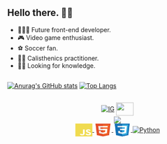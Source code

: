 ## Hello there. 👋🏽

- 🧑🏽‍💻 Future front-end developer.
- 🎮 Video game enthusiast.
- ⚽ Soccer fan.
- 💪🏽 Calisthenics practitioner.
- 🖖🏽 Looking for knowledge.

##

[![Anurag's GitHub stats](https://github-readme-stats.vercel.app/api?username=lucaspedrin&count_private=true&show_icons=true&theme=radical)](https://github.com/lucaspedrin)
[![Top Langs](https://github-readme-stats.vercel.app/api/top-langs/?username=lucaspedrin&layout=compact&theme=radical)](https://github.com/lucaspedrin)

##

<div align="center">
  <a href="https://instagram.com/jr.nefake" target="_blank"><img align="center" alt="IG" height="30" width="40" src="https://user-images.githubusercontent.com/103728603/163566815-ef3aa04a-c766-45bd-b62c-f5bfafaa6400.svg" target="_blank"></a>
  <a href="https://twitter.com/2kmonkeyks" target="_blank"><img align="center" alt"TT" height="30" width="40" src="https://user-images.githubusercontent.com/103728603/163567172-b9523cea-6208-4d1f-b540-0eb0411501ff.svg" target="_blank"></a>
  </br>
  <a href="https://github.com/lucaspedrin">
  <img align="center" src="https://user-images.githubusercontent.com/103728603/170395142-0b858a5a-653a-4a08-b9d3-f00348926809.gif"></a>
  </br>
  <a href="https://github.com/lucaspedrin">
  <img align="center" alt="J" height="30" width="40" src="https://raw.githubusercontent.com/devicons/devicon/master/icons/javascript/javascript-plain.svg">
  <img align="center" alt="HTML" height="30" width="40" src="https://raw.githubusercontent.com/devicons/devicon/master/icons/html5/html5-original.svg">
  <img align="center" alt="CSS" height="30" width="40" src="https://raw.githubusercontent.com/devicons/devicon/master/icons/css3/css3-original.svg">
  <img align="center" alt="Python" height="30" width="40" src="https://cdn.jsdelivr.net/gh/devicons/devicon/icons/python/python-original.svg">
  </a>
</div>
